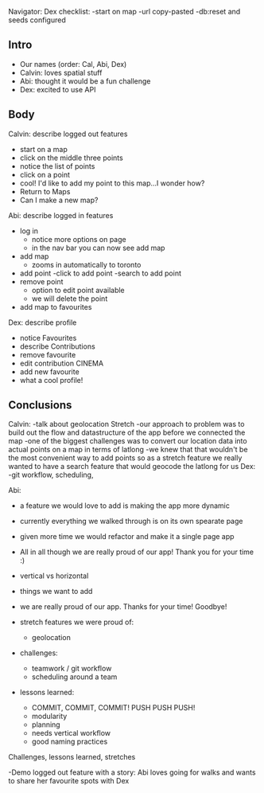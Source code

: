 
Navigator: Dex
checklist:
-start on map
-url copy-pasted
-db:reset and seeds configured

## Intro
- Our names (order: Cal, Abi, Dex)
- Calvin: loves spatial stuff
- Abi: thought it would be a fun challenge
- Dex: excited to use API

## Body

Calvin: describe logged out features
  - start on a map
  - click on the middle three points
  - notice the list of points
  - click on a point
  - cool!  I'd like to add my point to this map...I wonder how?
  - Return to Maps
  - Can I make a new map?

Abi: describe logged in features
  - log in
    - notice more options on page
    - in the nav bar you can now see add map
  - add map
    - zooms in automatically to toronto
  - add point
    -click to add point
    -search to add point
  - remove point
    - option to edit point available
    - we will delete the point
  - add map to favourites

Dex: describe profile
  - notice Favourites
  - describe Contributions
  - remove favourite
  - edit contribution CINEMA
  - add new favourite
  - what a cool profile!

## Conclusions

Calvin:
  -talk about geolocation Stretch
  -our approach to problem was to build out the flow and datastructure of the app before we connected the map 
  -one of the biggest challenges was to convert our location data into actual points on a map in terms of latlong
  -we knew that that wouldn't be the most convenient way to add points so as a stretch feature we really wanted to have a search feature that would geocode the latlong for us
Dex:
  -git workflow, scheduling,

Abi:
  - a feature we would love to add is making the app more dynamic
  - currently everything we walked through is on its own spearate page
  - given more time we would refactor and make it a single page app
  - All in all though we are really proud of our app! Thank you for your time :)
  
  - vertical vs horizontal
  - things we want to add
  - we are really proud of our app. Thanks for your time! Goodbye!


- stretch features we were proud of:
  - geolocation
- challenges:
  - teamwork / git workflow
  - scheduling around a team
- lessons learned:
  - COMMIT, COMMIT, COMMIT! PUSH PUSH PUSH!
  - modularity
  - planning
  - needs vertical workflow
  - good naming practices


Challenges, lessons learned, stretches

-Demo logged out feature with a story: Abi loves going for walks and wants to share her favourite spots with Dex
